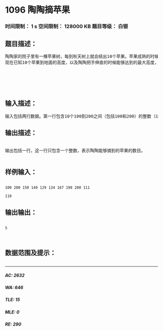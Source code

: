 # 1096 陶陶摘苹果   
### 时间限制： 1 s     空间限制： 128000 KB     题目等级： 白银  
## 题目描述：  

<pre>
陶陶家的院子里有一棵苹果树，每到秋天树上就会结出10个苹果。苹果成熟的时候，陶陶就会跑去摘苹果。陶陶有个30厘米高的板凳，当她不能直接用手摘到苹果的时候，就会踩到板凳上再试试。  
现在已知10个苹果到地面的高度，以及陶陶把手伸直的时候能够达到的最大高度，请帮陶陶算一下她能够摘到的苹果的数目。假设她碰到苹果，苹果就会掉下来。
 
 
 
  

</pre>
  
  
## 输入描述：  

<pre>
输入包括两行数据。第一行包含10个100到200之间（包括100和200）的整数（以厘米为单位）分别表示10个苹果到地面的高度，两个相邻的整数之间用一个空格隔开。第二行只包括一个100到120之间（包含100和120）的整数（以厘米为单位），表示陶陶把手伸直的时候能够达到的最大高度。
</pre>
  
  
## 输出描述：  

<pre>
 
输出包括一行，这一行只包含一个整数，表示陶陶能够摘到的苹果的数目。

</pre>
  
  
## 样例输入：  

<pre><code>
100 200 150 140 129 134 167 198 200 111  
  
110
</code></pre>
  
  
## 输出输出：  

<pre><code>
5
  

</code></pre>
  
  
## 数据范围及提示：  

<pre>
</pre>
  
  
***  

##### AC: 2632  
##### WA: 646  
##### TLE: 15  
##### MLE: 0  
##### RE: 290  
